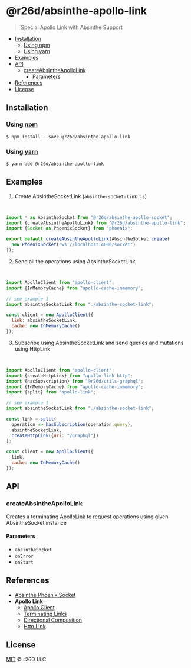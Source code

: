 # @r26d/absinthe-apollo-link

> Special Apollo Link with Absinthe Support

<!-- START doctoc generated TOC please keep comment here to allow auto update -->
<!-- DON'T EDIT THIS SECTION, INSTEAD RE-RUN doctoc TO UPDATE -->
<!-- END doctoc -->

- [Installation](#installation)
  - [Using npm](#using-npm)
  - [Using yarn](#using-yarn)
- [Examples](#examples)
- [API](#api)
  - [createAbsintheApolloLink](#createabsintheapollolink)
    - [Parameters](#parameters)
- [References](#references)
- [License](#license)

<!-- END doctoc generated TOC please keep comment here to allow auto update -->

## Installation

### Using [npm](https://docs.npmjs.com/cli/npm)

    $ npm install --save @r26d/absinthe-apollo-link

### Using [yarn](https://yarnpkg.com)

    $ yarn add @r26d/absinthe-apollo-link

## Examples

1.  Create AbsintheSocketLink (`absinthe-socket-link.js`)

```javascript


import * as AbsintheSocket from "@r26d/absinthe-apollo-socket";
import {createAbsintheApolloLink} from "@r26d/absinthe-apollo-link";
import {Socket as PhoenixSocket} from "phoenix";

export default createAbsintheApolloLink(AbsintheSocket.create(
  new PhoenixSocket("ws://localhost:4000/socket")
));
```

2.  Send all the operations using AbsintheSocketLink

```javascript


import ApolloClient from "apollo-client";
import {InMemoryCache} from "apollo-cache-inmemory";

// see example 1
import absintheSocketLink from "./absinthe-socket-link";

const client = new ApolloClient({
  link: absintheSocketLink,
  cache: new InMemoryCache()
});
```

3.  Subscribe using AbsintheSocketLink and send queries and mutations using HttpLink

```javascript


import ApolloClient from "apollo-client";
import {createHttpLink} from "apollo-link-http";
import {hasSubscription} from "@r26d/utils-graphql";
import {InMemoryCache} from "apollo-cache-inmemory";
import {split} from "apollo-link";

// see example 1
import absintheSocketLink from "./absinthe-socket-link";

const link = split(
  operation => hasSubscription(operation.query),
  absintheSocketLink,
  createHttpLink({uri: "/graphql"})
);

const client = new ApolloClient({
  link,
  cache: new InMemoryCache()
});
```

## API

<!-- Generated by documentation.js. Update this documentation by updating the source code. -->

### createAbsintheApolloLink

Creates a terminating ApolloLink to request operations using given
AbsintheSocket instance

#### Parameters

*   `absintheSocket` &#x20;
*   `onError` &#x20;
*   `onStart` &#x20;

## References

*   [Absinthe Phoenix Socket](https://github.com/absinthe-graphql/absinthe-socket/tree/master/packages/socket)
*   **Apollo Link**
    *   [Apollo Client](http://apollo-link-docs.netlify.com/docs/link/#apollo-client)
    *   [Terminating Links](http://apollo-link-docs.netlify.com/docs/link/overview.html#terminating)
    *   [Directional Composition](http://apollo-link-docs.netlify.com/docs/link/composition.html#directional)
    *   [Http Link](http://apollo-link-docs.netlify.com/docs/link/links/http.html)

## License

[MIT](LICENSE.txt) :copyright:  r26D LLC
